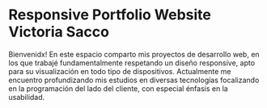 # Responsive Portfolio Website Victoria Sacco

Bienvenidx! En este espacio comparto mis proyectos de desarrollo web, en los que trabajé fundamentalmente respetando un diseño responsive, apto para su visualización en todo tipo de dispositivos. Actualmente me encuentro profundizando mis estudios en diversas tecnologías focalizando en la programación del lado del cliente, con especial énfasis en la usabilidad.